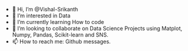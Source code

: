 - 👋 Hi, I’m @Vishal-Srikanth
- 👀 I’m interested in Data 
- 🌱 I’m currently learning How to code
- 💞️ I’m looking to collaborate on Data Science Projects using Matplot, Numpy, Pandas, Scikit-learn and SNS. 
- 📫 How to reach me: Github messages.

<!---
Vishal-Srikanth/Vishal-Srikanth is a ✨ special ✨ repository because its `README.md` (this file) appears on your GitHub profile.
You can click the Preview link to take a look at your changes.
--->
